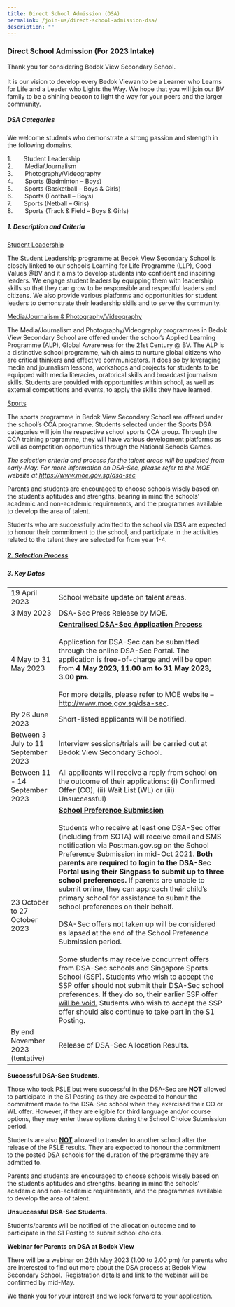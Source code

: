 ```yaml
---
title: Direct School Admission (DSA)
permalink: /join-us/direct-school-admission-dsa/
description: ""
---
```

### Direct School Admission (For 2023 Intake)
       
Thank you for considering Bedok View Secondary School.
<br><br>
It is our vision to develop every Bedok Viewan to be a Learner who Learns for Life and a Leader who Lights the Way. We hope that you will join our BV family to be a shining beacon to light the way for your peers and the larger community.

##### DSA Categories

We welcome students who demonstrate a strong passion and strength in the following domains.

1.&nbsp;&nbsp;&nbsp;&nbsp;&nbsp;&nbsp; Student Leadership<br>
2.&nbsp;&nbsp;&nbsp;&nbsp;&nbsp;&nbsp; Media/Journalism<br>
3.&nbsp;&nbsp;&nbsp;&nbsp;&nbsp;&nbsp; Photography/Videography<br>
4.&nbsp;&nbsp;&nbsp;&nbsp;&nbsp;&nbsp; Sports (Badminton – Boys)<br>
5.&nbsp;&nbsp;&nbsp;&nbsp;&nbsp;&nbsp; Sports (Basketball – Boys &amp; Girls)<br>
6.&nbsp;&nbsp;&nbsp;&nbsp;&nbsp;&nbsp; Sports (Football – Boys)<br>
7.&nbsp;&nbsp;&nbsp;&nbsp;&nbsp;&nbsp; Sports (Netball – Girls)<br>
8.&nbsp;&nbsp;&nbsp;&nbsp;&nbsp;&nbsp; Sports (Track &amp; Field – Boys &amp; Girls)

##### 1. Description and Criteria

<u>Student Leadership</u>

The Student Leadership programme at Bedok View Secondary School is closely linked to our school’s Learning for Life Programme (LLP), Good Values @BV and it aims to develop students into confident and inspiring leaders. We engage student leaders by equipping them with leadership skills so that they can grow to be responsible and respectful leaders and citizens. We also provide various platforms and opportunities for student leaders to demonstrate their leadership skills and to serve the community.

<u>Media/Journalism &amp; Photography/Videography</u>

The Media/Journalism and Photography/Videography programmes in Bedok View Secondary School are offered under the school’s Applied Learning Programme (ALP), Global Awareness for the 21st Century @ BV. The ALP is a distinctive school programme, which aims to nurture global citizens who are critical thinkers and effective communicators. It does so by leveraging media and journalism lessons, workshops and projects for students to be equipped with media literacies, oratorical skills and broadcast journalism skills. Students are provided with opportunities within school, as well as external competitions and events, to apply the skills they have learned.

<u>Sports</u>

The sports programme in Bedok View Secondary School are offered under the school’s CCA programme. Students selected under the Sports DSA categories will join the respective school sports CCA group. Through the CCA training programme, they will have various development platforms as well as competition opportunities through the National Schools Games.

_The selection criteria and process for the talent areas will be updated from early-May. For more information on DSA-Sec, please refer to the MOE website at https://www.moe.gov.sg/dsa-sec_

Parents and students are encouraged to choose schools wisely based on the student’s aptitudes and strengths, bearing in mind the schools’ academic and non-academic requirements, and the programmes available to develop the area of talent.

Students who are successfully admitted to the school via DSA are expected to honour their commitment to the school, and participate in the activities related to the talent they are selected for from year 1-4.

##### [2. Selection Process](/files/selection%20criteria%20for%20dsa%20(bedok%20view%20sec).pdf)


##### 3. Key Dates

|  |  |
| -------- | -------- |
| 19 April 2023    | School website update on talent areas.     |
| 3 May 2023    | DSA-Sec Press Release by MOE.     |
| 4 May to 31 May 2023   | <b><u>Centralised DSA-Sec Application Process</u></b><br><br> Application for DSA-Sec can be submitted through the online DSA-Sec Portal. The application is free-of-charge and will be open from <b>4 May 2023, 11.00 am to 31 May 2023, 3.00 pm. </b><br><br> For more details, please refer to MOE website – http://www.moe.gov.sg/dsa-sec.|
| By 26 June 2023    | Short-listed applicants will be notified.     |
| Between 3 July to 11 September 2023    | Interview sessions/trials will be carried out at Bedok View Secondary School.     |
| Between 11 - 14 September 2023    | All applicants will receive a reply from school on the outcome of their applications: (i) Confirmed Offer (CO), (ii) Wait List (WL) or (iii) Unsuccessful)     |
| 23 October to 27 October 2023    | <b><u>School Preference Submission</u></b><br><br> Students who receive at least one DSA-Sec offer (including from SOTA) will receive email and SMS notification via Postman.gov.sg on the School Preference Submission in mid-Oct 2021. <b>Both parents are required to login to the DSA-Sec Portal using their Singpass to submit up to three school preferences.</b> If parents are unable to submit online, they can approach their child’s primary school for assistance to submit the school preferences on their behalf. <br><br>DSA-Sec offers not taken up will be considered as lapsed at the end of the School Preference Submission period. <br><br>Some students may receive concurrent offers from DSA-Sec schools and Singapore Sports School (SSP). Students who wish to accept the SSP offer should not submit their DSA-Sec school preferences. If they do so, their earlier SSP offer <u>will be void.</u> Students who wish to accept the SSP offer should also continue to take part in the S1 Posting.     |
| By end November 2023 (tentative)    | Release of DSA-Sec Allocation Results.     |


**Successful DSA-Sec Students**.

Those who took PSLE but were successful in the DSA-Sec are <u><b>NOT</b></u> allowed to participate in the S1 Posting as they are expected to honour the commitment made to the DSA-Sec school when they exercised their CO or WL offer. However, if they are eligible for third language and/or course options, they may enter these options during the School Choice Submission period.

Students are also <u><b>NOT</b></u> allowed to transfer to another school after the release of the PSLE results. They are expected to honour the commitment to the posted DSA schools for the duration of the programme they are admitted to.

Parents and students are encouraged to choose schools wisely based on the student’s aptitudes and strengths, bearing in mind the schools’ academic and non-academic requirements, and the programmes available to develop the area of talent.

**Unsuccessful DSA-Sec Students.**

Students/parents will be notified of the allocation outcome and to participate in the S1 Posting to submit school choices.

**Webinar for Parents on DSA at Bedok View**

There will be a webinar on 26th May 2023 (1.00 to 2.00 pm) for parents who are interested to find out more about the DSA process at Bedok View Secondary School.&nbsp; Registration details and link to the webinar will be confirmed by mid-May.

We thank you for your interest and we look forward to your application.